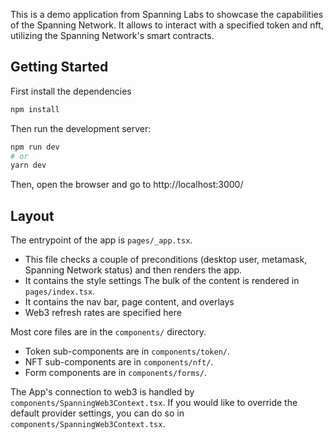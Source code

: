 This is a demo application from Spanning Labs to showcase the capabilities of the Spanning Network. It allows to interact with a specified token and nft, utilizing the Spanning Network's smart contracts.

## Getting Started

First install the dependencies

```bash
npm install
```

Then run the development server:

```bash
npm run dev
# or
yarn dev
```

Then, open the browser and go to http://localhost:3000/

## Layout

The entrypoint of the app is `pages/_app.tsx`.

- This file checks a couple of preconditions (desktop user, metamask, Spanning Network status) and then renders the app.
- It contains the style settings
  The bulk of the content is rendered in `pages/index.tsx`.
- It contains the nav bar, page content, and overlays
- Web3 refresh rates are specified here

Most core files are in the `components/` directory.

- Token sub-components are in `components/token/`.
- NFT sub-components are in `components/nft/`.
- Form components are in `components/forms/`.

The App's connection to web3 is handled by `components/SpanningWeb3Context.tsx`. If you would like to override the default provider settings, you can do so in `components/SpanningWeb3Context.tsx`.
